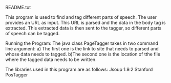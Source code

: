 README.txt


This program is used to find and tag different parts of speech. The user provides an URL as input. This URL is parsed and the data in the body tag is extracted. This extracted data is then sent to the tagger, so different parts of speech can be tagged.


Running the Program:
The java class PageTagger takes in two command line argument:
a) The first one is the link to site that needs to parsed and whose data needs to tagged.
b)The second one is the location of tthe file where the tagged data needs to be written.

The libraries used in this program are as follows:
Jsoup 1.9.2
Stanford PosTagger
